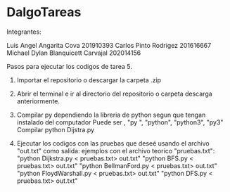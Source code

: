 # DalgoTareas
Integrantes:

Luis Angel Angarita Cova 201910393
Carlos Pinto Rodrigez 201616667
Michael Dylan Blanquicett Carvajal 202014156


Pasos para ejecutar los codigos de tarea 5.

1. Importar el repositorio o descargar la carpeta .zip
2. Abrir el terminal e ir al directorio  del repositorio o carpeta descarga anteriormente. 
3. Compilar py dependiendo la libreria de python segun que tengan instalado del computador 
        Puede ser ,   "py ", "python", "python3", "py3"
    Compilar python Dijstra.py 

4. Ejecutar los codigos con las pruebas que deseé usando el archivo "out.txt" como salida: 
    ejemplos con el archivo teorico "pruebas.txt":
   "python Dijkstra.py < pruebas.txt> out.txt"
   "python BFS.py < pruebas.txt> out.txt"
   "python BellmanFord.py < pruebas.txt> out.txt"
   "python FloydWarshall.py < pruebas.txt> out.txt"
   "python DFS.py < pruebas.txt> out.txt"

